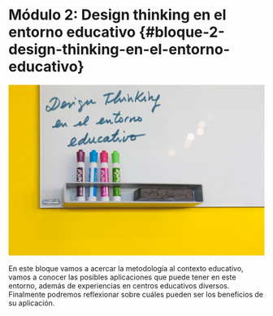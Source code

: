 # Módulo 2: Design thinking en el entorno educativo {#bloque-2-design-thinking-en-el-entorno-educativo}

![](/images/image11.jpg)

En este bloque vamos a acercar la metodología al contexto educativo, vamos a conocer las posibles aplicaciones que puede tener en este entorno, además de experiencias en centros educativos diversos. Finalmente podremos reflexionar sobre cuáles pueden ser los beneficios de su aplicación.
